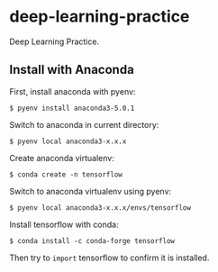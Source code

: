 # deep-learning-practice

Deep Learning Practice.

## Install with Anaconda

First, install anaconda with pyenv:

    $ pyenv install anaconda3-5.0.1

Switch to anaconda in current directory:

    $ pyenv local anaconda3-x.x.x

Create anaconda virtualenv:

    $ conda create -n tensorflow

Switch to anaconda virtualenv using pyenv:

    $ pyenv local anaconda3-x.x.x/envs/tensorflow

Install tensorflow with conda:

    $ conda install -c conda-forge tensorflow

Then try to `import` tensorflow to confirm it is installed.

